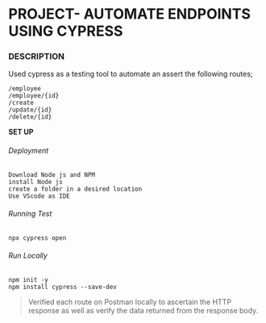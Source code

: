 # PROJECT-  AUTOMATE ENDPOINTS USING CYPRESS

### DESCRIPTION

Used cypress as a testing tool to automate an assert the following routes;

```
/employee
/employee/{id}
/create
/update/{id}
/delete/{id}
```

**SET UP**
###### Deployment
```
Download Node js and NPM
install Node js
create a folder in a desired location
Use VScode as IDE
```
###### Running Test
```
npx cypress open
```
###### Run Locally
```
npm init -y
npm install cypress --save-dev
```


> Verified each route on Postman locally to ascertain the HTTP response as well as verify the data returned from the response body.


